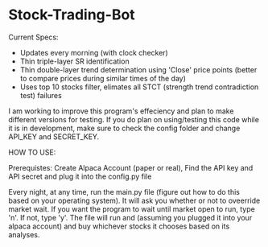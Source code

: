 # Stock-Trading-Bot
Current Specs:
- Updates every morning (with clock checker)
- Thin triple-layer SR identification
- Thin double-layer trend determination using 'Close' price points (better to compare prices during similar times of the day)
- Uses top 10 stocks filter, elimates all STCT (strength trend contradiction test) failures

I am working to improve this program's effeciency and plan to make different versions for testing. If you do plan on using/testing this code while it is in development, make sure to check the config folder and change API_KEY and SECRET_KEY.

HOW TO USE:

Prerequistes: Create Alpaca Account (paper or real), Find the API key and API secret and plug it into the config.py file

Every night, at any time, run the main.py file (figure out how to do this based on your operating system). It will ask you whether or not to oveerride market wait. If you want the program to wait until market open to run, type 'n'. If not, type 'y'. The file will run and (assuming you plugged it into your alpaca account) and buy whichever stocks it chooses based on its analyses. 
